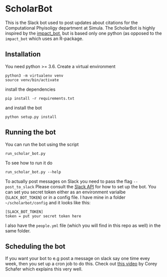 # ScholarBot

This is the Slack bot used to post updates about citations for the
Computational Phyisoligy department at Simula.
The ScholarBot is highly inspired by the
[impact_bot](https://github.com/meg-simula/impact-bot), but is based
only one python (as opposed to the `impact_bot` which uses an
R-package.

## Installation
You need python >= 3.6.
Create a virtual environment
```
python3 -m virtualenv venv
source venv/bin/activate
```

install the dependencies
```
pip install -r requirements.txt
```

and install the bot
```
python setup.py install
```

## Running the bot

You can run the bot using the script
```
run_scholar_bot.py
```
To see how to run it do
```
run_scholar_bot.py --help
```

To actually post messages on Slack you need to pass the flag `--post_to_slack`
Please consult the [Slack API](https://api.slack.com) for how to set
up the bot. You can set you secret token either as an environment
varialbe (`SLACK_BOT_TOKEN`) or in a config file. I have mine in a
folder `~/scholarbot/config` and it looks like this:

```
[SLACK_BOT_TOKEN]
token = put your secret token here
```

I also have the `people.yml` file (which you will find in this repo as
well) in the same folder.

## Scheduling the bot
If you want your bot to e.g post a message on slack say one time evey
week, then you set up a cron job to do this. Check out [this
video](https://youtu.be/QZJ1drMQz1A) by Corey Schafer which explains
this very well.
